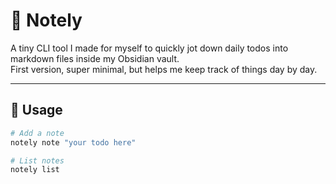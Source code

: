 # 📝 Notely

A tiny CLI tool I made for myself to quickly jot down daily todos into markdown files inside my Obsidian vault.  
First version, super minimal, but helps me keep track of things day by day.

---

## 🚀 Usage

```bash
# Add a note
notely note "your todo here"

# List notes
notely list

